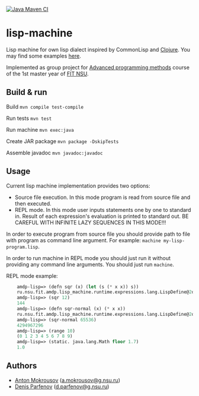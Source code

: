
[![Java Maven CI](https://github.com/amokrousov12345678/lisp-machine/actions/workflows/maven.yml/badge.svg)](https://github.com/amokrousov12345678/lisp-machine/actions/workflows/maven.yml)
# lisp-machine
Lisp machine for own lisp dialect inspired by CommonLisp and [Clojure](https://clojure.org/). You may find some examples [here](https://github.com/amokrousov12345678/lisp-machine/tree/main/src/main/resources/ru/nsu/fit/amdp/lisp_machine/stdlib).

Implemented as group project for [Advanced programming methods](http://ccfit.nsu.ru/~shadow/DT6/) course of the 1st master year of [FIT NSU](https://www.nsu.ru/n/information-technologies-department/).
## Build & run
Build
```mvn compile test-compile```

Run tests
```mvn test```

Run machine
```mvn exec:java```

Create JAR package
```mvn package -DskipTests```

Assemble javadoc
```mvn javadoc:javadoc```
## Usage
Current lisp machine implementation provides two options:
 - Source file execution. In this mode program is read from source file and then executed.
 - REPL mode. In this mode user inputs statements one by one to standard in. Result of each expression's evaluation is printed to standard out. BE CAREFUL WITH INFINITE LAZY SEQUENCES IN THIS MODE!!!
 
 In order to execute program from source file you should provide path to file with program as command line argument. For example: `machine my-lisp-program.lisp`.
 
 In order to run machine in REPL mode you should just run it without providing any command line arguments. You should just run `machine`.

  REPL mode example:
```lisp	
    amdp-lisp=> (defn sqr (x) (let (s (* x x)) s))
    ru.nsu.fit.amdp.lisp_machine.runtime.expressions.lang.LispDefine@2db7a79b
    amdp-lisp=> (sqr 12)
    144
    amdp-lisp=> (defn sqr-normal (x) (* x x))
    ru.nsu.fit.amdp.lisp_machine.runtime.expressions.lang.LispDefine@2db7a79b
    amdp-lisp=> (sqr-normal 65536)
    4294967296
    amdp-lisp=> (range 10)
    (0 1 2 3 4 5 6 7 8 9)
    amdp-lisp=> (static. java.lang.Math floor 1.7)
    1.0
```
## Authors
 - [Anton Mokrousov](https://github.com/amokrousov12345678) (a.mokrousov@g.nsu.ru)
 - [Denis Parfenov](https://github.com/tempoden) (d.parfenov@g.nsu.ru)
